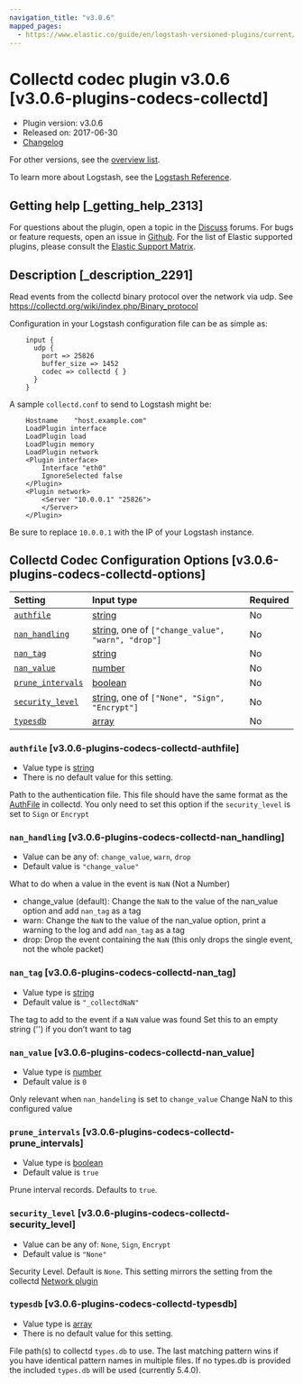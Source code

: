 ```yaml
---
navigation_title: "v3.0.6"
mapped_pages:
  - https://www.elastic.co/guide/en/logstash-versioned-plugins/current/v3.0.6-plugins-codecs-collectd.html
---
```


# Collectd codec plugin v3.0.6 [v3.0.6-plugins-codecs-collectd]

* Plugin version: v3.0.6
* Released on: 2017-06-30
* [Changelog](https://github.com/logstash-plugins/logstash-codec-collectd/blob/v3.0.6/CHANGELOG.md)

For other versions, see the [overview list](codec-collectd-index.md).

To learn more about Logstash, see the [Logstash Reference](https://www.elastic.co/guide/en/logstash/current/index.html).

## Getting help [_getting_help_2313]

For questions about the plugin, open a topic in the [Discuss](http://discuss.elastic.co) forums. For bugs or feature requests, open an issue in [Github](https://github.com/logstash-plugins/logstash-codec-collectd). For the list of Elastic supported plugins, please consult the [Elastic Support Matrix](https://www.elastic.co/support/matrix#matrix_logstash_plugins).

## Description [_description_2291]

Read events from the collectd binary protocol over the network via udp. See <https://collectd.org/wiki/index.php/Binary_protocol>

Configuration in your Logstash configuration file can be as simple as:

```
    input {
      udp {
        port => 25826
        buffer_size => 1452
        codec => collectd { }
      }
    }
```

A sample `collectd.conf` to send to Logstash might be:

```
    Hostname    "host.example.com"
    LoadPlugin interface
    LoadPlugin load
    LoadPlugin memory
    LoadPlugin network
    <Plugin interface>
        Interface "eth0"
        IgnoreSelected false
    </Plugin>
    <Plugin network>
        <Server "10.0.0.1" "25826">
        </Server>
    </Plugin>
```

Be sure to replace `10.0.0.1` with the IP of your Logstash instance.

## Collectd Codec Configuration Options [v3.0.6-plugins-codecs-collectd-options]

| Setting | Input type | Required |
| :- | :- | :- |
| [`authfile`](v3-0-6-plugins-codecs-collectd.md#v3.0.6-plugins-codecs-collectd-authfile) | [string](/lsr/value-types.md#string) | No |
| [`nan_handling`](v3-0-6-plugins-codecs-collectd.md#v3.0.6-plugins-codecs-collectd-nan_handling) | [string](/lsr/value-types.md#string), one of `["change_value", "warn", "drop"]` | No |
| [`nan_tag`](v3-0-6-plugins-codecs-collectd.md#v3.0.6-plugins-codecs-collectd-nan_tag) | [string](/lsr/value-types.md#string) | No |
| [`nan_value`](v3-0-6-plugins-codecs-collectd.md#v3.0.6-plugins-codecs-collectd-nan_value) | [number](/lsr/value-types.md#number) | No |
| [`prune_intervals`](v3-0-6-plugins-codecs-collectd.md#v3.0.6-plugins-codecs-collectd-prune_intervals) | [boolean](/lsr/value-types.md#boolean) | No |
| [`security_level`](v3-0-6-plugins-codecs-collectd.md#v3.0.6-plugins-codecs-collectd-security_level) | [string](/lsr/value-types.md#string), one of `["None", "Sign", "Encrypt"]` | No |
| [`typesdb`](v3-0-6-plugins-codecs-collectd.md#v3.0.6-plugins-codecs-collectd-typesdb) | [array](/lsr/value-types.md#array) | No |

### `authfile` [v3.0.6-plugins-codecs-collectd-authfile]

* Value type is [string](/lsr/value-types.md#string)
* There is no default value for this setting.

Path to the authentication file. This file should have the same format as the [AuthFile](http://collectd.org/documentation/manpages/collectd.conf.5.shtml#authfile_filename) in collectd. You only need to set this option if the `security_level` is set to `Sign` or `Encrypt`

### `nan_handling` [v3.0.6-plugins-codecs-collectd-nan_handling]

* Value can be any of: `change_value`, `warn`, `drop`
* Default value is `"change_value"`

What to do when a value in the event is `NaN` (Not a Number)

* change\_value (default): Change the `NaN` to the value of the nan\_value option and add `nan_tag` as a tag
* warn: Change the `NaN` to the value of the nan\_value option, print a warning to the log and add `nan_tag` as a tag
* drop: Drop the event containing the `NaN` (this only drops the single event, not the whole packet)

### `nan_tag` [v3.0.6-plugins-codecs-collectd-nan_tag]

* Value type is [string](/lsr/value-types.md#string)
* Default value is `"_collectdNaN"`

The tag to add to the event if a `NaN` value was found Set this to an empty string ('') if you don’t want to tag

### `nan_value` [v3.0.6-plugins-codecs-collectd-nan_value]

* Value type is [number](/lsr/value-types.md#number)
* Default value is `0`

Only relevant when `nan_handeling` is set to `change_value` Change NaN to this configured value

### `prune_intervals` [v3.0.6-plugins-codecs-collectd-prune_intervals]

* Value type is [boolean](/lsr/value-types.md#boolean)
* Default value is `true`

Prune interval records. Defaults to `true`.

### `security_level` [v3.0.6-plugins-codecs-collectd-security_level]

* Value can be any of: `None`, `Sign`, `Encrypt`
* Default value is `"None"`

Security Level. Default is `None`. This setting mirrors the setting from the collectd [Network plugin](https://collectd.org/wiki/index.php/Plugin:Network)

### `typesdb` [v3.0.6-plugins-codecs-collectd-typesdb]

* Value type is [array](/lsr/value-types.md#array)
* There is no default value for this setting.

File path(s) to collectd `types.db` to use. The last matching pattern wins if you have identical pattern names in multiple files. If no types.db is provided the included `types.db` will be used (currently 5.4.0).
